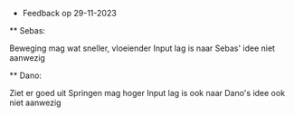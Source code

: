 * Feedback op 29-11-2023

** Sebas:

Beweging mag wat sneller, vloeiender
Input lag is naar Sebas' idee niet aanwezig

** Dano:

Ziet er goed uit
Springen mag hoger
Input lag is ook naar Dano's idee ook niet aanwezig